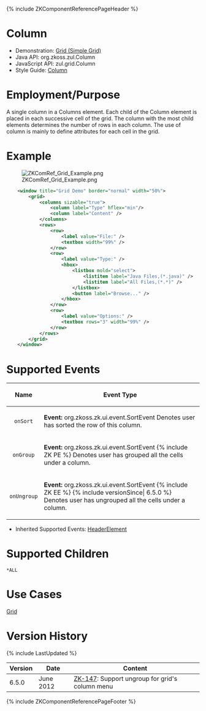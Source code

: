 {% include ZKComponentReferencePageHeader %}

# Column

- Demonstration: [Grid (Simple
  Grid)](http://www.zkoss.org/zkdemo/grid/simple)
- Java API: <javadoc>org.zkoss.zul.Column</javadoc>
- JavaScript API: <javadoc directory="jsdoc">zul.grid.Column</javadoc>
- Style Guide:
  [Column](ZK_Style_Guide/XUL_Component_Specification/Column)

# Employment/Purpose

A single column in a Columns element. Each child of the Column element
is placed in each successive cell of the grid. The column with the most
child elements determines the number of rows in each column. The use of
column is mainly to define attributes for each cell in the grid.

# Example

<figure>
<img src="ZKComRef_Grid_Example.png‎"
title="ZKComRef_Grid_Example.png‎" />
<figcaption>ZKComRef_Grid_Example.png‎</figcaption>
</figure>

``` xml
    <window title="Grid Demo" border="normal" width="50%">
        <grid>
            <columns sizable="true">
                <column label="Type" hflex="min"/>
                <column label="Content" />
            </columns>
            <rows>
                <row>
                    <label value="File:" />
                    <textbox width="99%" />
                </row>
                <row>
                    <label value="Type:" />
                    <hbox>
                        <listbox mold="select">
                            <listitem label="Java Files,(*.java)" />
                            <listitem label="All Files,(*.*)" />
                        </listbox>
                        <button label="Browse..." />
                    </hbox>
                </row>
                <row>
                    <label value="Options:" />
                    <textbox rows="3" width="99%" />
                </row>
            </rows>
        </grid>
    </window>
```

# Supported Events

<table>
<thead>
<tr class="header">
<th><center>
<p>Name</p>
</center></th>
<th><center>
<p>Event Type</p>
</center></th>
</tr>
</thead>
<tbody>
<tr class="odd">
<td><center>
<p><code>onSort</code></p>
</center></td>
<td><p><strong>Event:</strong>
<javadoc>org.zkoss.zk.ui.event.SortEvent</javadoc> Denotes user has
sorted the row of this column.</p></td>
</tr>
<tr class="even">
<td><center>
<p><code>onGroup</code></p>
</center></td>
<td><p><strong>Event:</strong>
<javadoc>org.zkoss.zk.ui.event.SortEvent</javadoc> {% include ZK PE %}
Denotes user has grouped all the cells under a column.</p></td>
</tr>
<tr class="odd">
<td><center>
<p><code>onUngroup</code></p>
</center></td>
<td><p><strong>Event:</strong>
<javadoc>org.zkoss.zk.ui.event.SortEvent</javadoc> {% include ZK EE %}
{% include versionSince| 6.5.0 %} Denotes user has ungrouped all the
cells under a column.</p></td>
</tr>
</tbody>
</table>

- Inherited Supported Events: [
  HeaderElement](ZK_Component_Reference/Base_Components/HeaderElement#Supported_Events)

# Supported Children

`*ALL`

# Use Cases

[ Grid](ZK_Component_Reference/Data/Grid#Use_Cases)

# Version History

{% include LastUpdated %}

| Version | Date      | Content                                                                                  |
|---------|-----------|------------------------------------------------------------------------------------------|
| 6.5.0   | June 2012 | [ZK-147](http://tracker.zkoss.org/browse/ZK-147): Support ungroup for grid's column menu |

{% include ZKComponentReferencePageFooter %}
